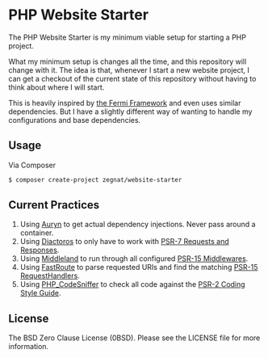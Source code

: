 # PHP Website Starter

The PHP Website Starter is my minimum viable setup for starting a PHP project.

What my minimum setup is changes all the time, and this repository will change
with it. The idea is that, whenever I start a new website project, I can get a
checkout of the current state of this repository without having to think about
where I will start.

This is heavily inspired by [the Fermi Framework][Fermi] and even uses similar
dependencies. But I have a slightly different way of wanting to handle my
configurations and base dependencies.

[Fermi]: https://github.com/journeygroup/fermi

## Usage

Via Composer

``` bash
$ composer create-project zegnat/website-starter
```

## Current Practices

1. Using [Auryn][] to get actual dependency injections. Never pass around
   a container.
2. Using [Diactoros][] to only have to work with
   [PSR-7 Requests and Responses][PSR-7].
3. Using [Middleland][] to run through all configured
   [PSR-15 Middlewares][PSR-15].
4. Using [FastRoute][] to parse requested URIs and find the matching
   [PSR-15 RequestHandlers][PSR-15].
5. Using [PHP_CodeSniffer][] to check all code against the
   [PSR-2 Coding Style Guide][PSR-2].

[Auryn]: https://github.com/rdlowrey/auryn
[Diactoros]: https://zendframework.github.io/zend-diactoros/
[FastRoute]: https://github.com/nikic/FastRoute
[Middleland]: https://github.com/oscarotero/middleland
[PHP_CodeSniffer]: https://github.com/squizlabs/PHP_CodeSniffer
[PSR-2]: http://www.php-fig.org/psr/psr-2/
[PSR-7]: http://www.php-fig.org/psr/psr-7/
[PSR-15]: https://www.php-fig.org/psr/psr-15/

## License

The BSD Zero Clause License (0BSD). Please see the LICENSE file for
more information.
